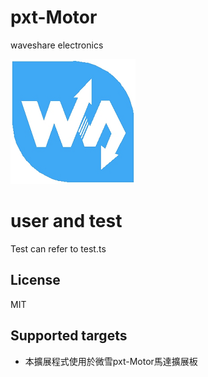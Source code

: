 # pxt-Motor

waveshare electronics

![icon.png](icon.png)

# user and test 
Test can refer to test.ts

## License

MIT

## Supported targets

* 本擴展程式使用於微雪pxt-Motor馬達擴展板

